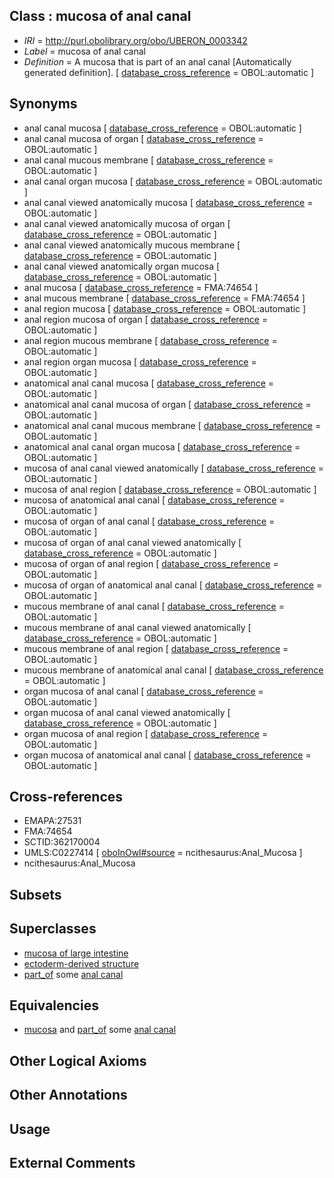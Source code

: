 
## Class : mucosa of anal canal

 * *IRI* = http://purl.obolibrary.org/obo/UBERON_0003342
 * *Label* = mucosa of anal canal
 * *Definition* = A mucosa that is part of an anal canal [Automatically generated definition]. [ [database_cross_reference](../../ef/oboInOwl#hasDbXref.md) = OBOL:automatic ]

## Synonyms

 * anal canal mucosa [ [database_cross_reference](../../ef/oboInOwl#hasDbXref.md) = OBOL:automatic ]
 * anal canal mucosa of organ [ [database_cross_reference](../../ef/oboInOwl#hasDbXref.md) = OBOL:automatic ]
 * anal canal mucous membrane [ [database_cross_reference](../../ef/oboInOwl#hasDbXref.md) = OBOL:automatic ]
 * anal canal organ mucosa [ [database_cross_reference](../../ef/oboInOwl#hasDbXref.md) = OBOL:automatic ]
 * anal canal viewed anatomically mucosa [ [database_cross_reference](../../ef/oboInOwl#hasDbXref.md) = OBOL:automatic ]
 * anal canal viewed anatomically mucosa of organ [ [database_cross_reference](../../ef/oboInOwl#hasDbXref.md) = OBOL:automatic ]
 * anal canal viewed anatomically mucous membrane [ [database_cross_reference](../../ef/oboInOwl#hasDbXref.md) = OBOL:automatic ]
 * anal canal viewed anatomically organ mucosa [ [database_cross_reference](../../ef/oboInOwl#hasDbXref.md) = OBOL:automatic ]
 * anal mucosa [ [database_cross_reference](../../ef/oboInOwl#hasDbXref.md) = FMA:74654 ]
 * anal mucous membrane [ [database_cross_reference](../../ef/oboInOwl#hasDbXref.md) = FMA:74654 ]
 * anal region mucosa [ [database_cross_reference](../../ef/oboInOwl#hasDbXref.md) = OBOL:automatic ]
 * anal region mucosa of organ [ [database_cross_reference](../../ef/oboInOwl#hasDbXref.md) = OBOL:automatic ]
 * anal region mucous membrane [ [database_cross_reference](../../ef/oboInOwl#hasDbXref.md) = OBOL:automatic ]
 * anal region organ mucosa [ [database_cross_reference](../../ef/oboInOwl#hasDbXref.md) = OBOL:automatic ]
 * anatomical anal canal mucosa [ [database_cross_reference](../../ef/oboInOwl#hasDbXref.md) = OBOL:automatic ]
 * anatomical anal canal mucosa of organ [ [database_cross_reference](../../ef/oboInOwl#hasDbXref.md) = OBOL:automatic ]
 * anatomical anal canal mucous membrane [ [database_cross_reference](../../ef/oboInOwl#hasDbXref.md) = OBOL:automatic ]
 * anatomical anal canal organ mucosa [ [database_cross_reference](../../ef/oboInOwl#hasDbXref.md) = OBOL:automatic ]
 * mucosa of anal canal viewed anatomically [ [database_cross_reference](../../ef/oboInOwl#hasDbXref.md) = OBOL:automatic ]
 * mucosa of anal region [ [database_cross_reference](../../ef/oboInOwl#hasDbXref.md) = OBOL:automatic ]
 * mucosa of anatomical anal canal [ [database_cross_reference](../../ef/oboInOwl#hasDbXref.md) = OBOL:automatic ]
 * mucosa of organ of anal canal [ [database_cross_reference](../../ef/oboInOwl#hasDbXref.md) = OBOL:automatic ]
 * mucosa of organ of anal canal viewed anatomically [ [database_cross_reference](../../ef/oboInOwl#hasDbXref.md) = OBOL:automatic ]
 * mucosa of organ of anal region [ [database_cross_reference](../../ef/oboInOwl#hasDbXref.md) = OBOL:automatic ]
 * mucosa of organ of anatomical anal canal [ [database_cross_reference](../../ef/oboInOwl#hasDbXref.md) = OBOL:automatic ]
 * mucous membrane of anal canal [ [database_cross_reference](../../ef/oboInOwl#hasDbXref.md) = OBOL:automatic ]
 * mucous membrane of anal canal viewed anatomically [ [database_cross_reference](../../ef/oboInOwl#hasDbXref.md) = OBOL:automatic ]
 * mucous membrane of anal region [ [database_cross_reference](../../ef/oboInOwl#hasDbXref.md) = OBOL:automatic ]
 * mucous membrane of anatomical anal canal [ [database_cross_reference](../../ef/oboInOwl#hasDbXref.md) = OBOL:automatic ]
 * organ mucosa of anal canal [ [database_cross_reference](../../ef/oboInOwl#hasDbXref.md) = OBOL:automatic ]
 * organ mucosa of anal canal viewed anatomically [ [database_cross_reference](../../ef/oboInOwl#hasDbXref.md) = OBOL:automatic ]
 * organ mucosa of anal region [ [database_cross_reference](../../ef/oboInOwl#hasDbXref.md) = OBOL:automatic ]
 * organ mucosa of anatomical anal canal [ [database_cross_reference](../../ef/oboInOwl#hasDbXref.md) = OBOL:automatic ]

## Cross-references

 * EMAPA:27531
 * FMA:74654
 * SCTID:362170004
 * UMLS:C0227414 [ [oboInOwl#source](../../ce/oboInOwl#source.md) = ncithesaurus:Anal_Mucosa ]
 * ncithesaurus:Anal_Mucosa

## Subsets


## Superclasses

 * [mucosa of large intestine](../../UBERON/07/UBERON_0001207.md)
 * [ectoderm-derived structure](../../UBERON/21/UBERON_0004121.md)
 * [part_of](../../BFO/50/BFO_0000050.md) some [anal canal](../../UBERON/59/UBERON_0000159.md)

## Equivalencies

 * [mucosa](../../UBERON/44/UBERON_0000344.md) and [part_of](../../BFO/50/BFO_0000050.md) some [anal canal](../../UBERON/59/UBERON_0000159.md)

## Other Logical Axioms


## Other Annotations


## Usage


## External Comments

